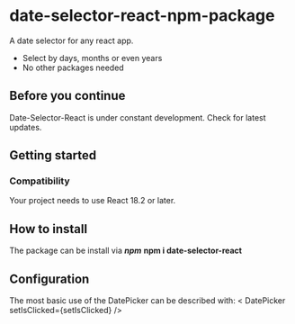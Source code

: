 # date-selector-react-npm-package

A date selector for any react app.

- Select by days, months or even years
- No other packages needed

## Before you continue

Date-Selector-React is under constant development. Check for latest updates.

## Getting started

### Compatibility

Your project needs to use React 18.2 or later.

## How to install

The package can be install via **_npm_**
**npm i date-selector-react**

## Configuration

The most basic use of the DatePicker can be described with:
< DatePicker setIsClicked={setIsClicked} />
